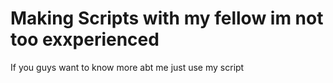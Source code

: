 # Making Scripts with my fellow im not too exxperienced
  If you guys want to know more abt me just use my script
